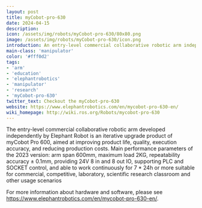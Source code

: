 ```yaml
---
layout: post
title: myCobot-pro-630
date: 2024-04-15
description:
icon: /assets/img/robots/myCobot-pro-630/80x80.png
image: /assets/img/robots/myCobot-pro-630/icon.png
introduction: An entry-level commercial collaborative robotic arm independently developed by elephant robots
main-class: 'manipulator'
color: '#fff0d2'
tags:
- 'arm'
- 'education'
- 'elephantrobotics'
- 'manipulator'
- 'research'
- 'myCobot-pro-630'
twitter_text: Checkout the myCobot-pro-630
website: https://www.elephantrobotics.com/en/mycobot-pro-630-en/
wiki_homepage: http://wiki.ros.org/Robots/mycobot-pro-630
---
```


The entry-level commercial collaborative robotic arm developed independently by Elephant Robot is an iterative upgrade product of myCobot Pro 600, aimed at improving product life, quality, execution accuracy, and reducing production costs.
Main performance parameters of the 2023 version: arm span 600mm, maximum load 2KG, repeatability accuracy ± 0.1mm, providing 24V 8 in and 8 out IO, supporting PLC and SOCKET control, and able to work continuously for 7 * 24h or more suitable for commercial, competitive, laboratory, scientific research classroom and other usage scenarios

For more information about hardware and software, please see <https://www.elephantrobotics.com/en/mycobot-pro-630-en/>.